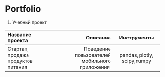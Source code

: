 # Portfolio
1. Учебный проект

| Название проекта                  | Описание                                        | Инструменты                 |
| :-------------------------------- | -----------------------------------------------:|:---------------------------:|
| Стартап, продажа продуктов питания| Поведение пользователей мобильного приложения.  | pandas, plotly, scipy,numpy |
